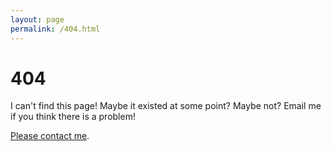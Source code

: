 ```yaml
---
layout: page
permalink: /404.html
---
```


# 404

I can't find this page! Maybe it existed at some point? Maybe not? Email me if you think there is a problem!

<a href="{{ BASE_PATH }}#contact">Please contact me</a>.